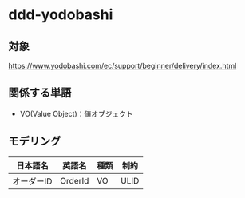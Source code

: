 # ddd-yodobashi

## 対象
https://www.yodobashi.com/ec/support/beginner/delivery/index.html

## 関係する単語
- VO(Value Object)：値オブジェクト

## モデリング

|日本語名|英語名|種類|制約|
-|-|-|-
|オーダーID|OrderId|VO|ULID|
